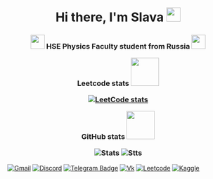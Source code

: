 <h1 align="center">Hi there, I'm Slava</a> 
<img src="https://github.com/blackcater/blackcater/raw/main/images/Hi.gif" height="32"/></h1>
<h3 align="center">

<img src="https://user-images.githubusercontent.com/74038190/240815616-7b282ec6-fcc3-4600-90a7-2c3140549f58.gif" height="32"/>
HSE Physics Faculty student from Russia
<img src="https://user-images.githubusercontent.com/74038190/240815616-7b282ec6-fcc3-4600-90a7-2c3140549f58.gif" height="32"/>
<!--
[![Typing SVG](https://readme-typing-svg.herokuapp.com?color=%2336BCF7&lines=HSE+Physics+Faculty+student+from+Russia)](https://git.io/typing-svg)
-->



<!--
![gif](https://user-images.githubusercontent.com/74038190/240815616-7b282ec6-fcc3-4600-90a7-2c3140549f58.gif)
-->

Leetcode stats
<img src="https://user-images.githubusercontent.com/74038190/216654116-d0e8d227-7977-4edc-8d36-63461bda9503.gif" height="64"/>

[![LeetCode stats](https://leetcode-stats-six.vercel.app/api?username=Tiltovskii&theme=dark)](https://github.com/Tiltovskii/leetcode-stats)

GitHub stats
<img src="https://user-images.githubusercontent.com/74038190/216649436-05c6a71a-0566-45aa-bc3f-f258ab12e491.gif" height="64"/>


![Stats](https://github-readme-stats.vercel.app/api?username=Tiltovskii&theme=blue-green)
![Stts](https://github-readme-stats.vercel.app/api/top-langs/?username=Tiltovskii&theme=blue-green)

</h3>

[![Gmail](https://img.shields.io/badge/Gmail-D14836?style=for-the-badge&logo=gmail&logoColor=white)](benderabenderabendera@gmail.com)
[![Discord](https://img.shields.io/badge/Discord-7289DA?style=for-the-badge&logo=discord&logoColor=white)](https://discordapp.com/users/x7hakai)
[![Telegram Badge](https://img.shields.io/badge/Telegram-2CA5E0?style=for-the-badge&logo=telegram&logoColor=white)](https://t.me/Mega_Serega)
[![Vk](https://img.shields.io/badge/вконтакте-%232E87FB.svg?&style=for-the-badge&logo=vk&logoColor=white)](https://vk.com/mega_serega)
[![Leetcode](https://img.shields.io/badge/-LeetCode-FFA116?style=for-the-badge&logo=LeetCode&logoColor=black)](https://leetcode.com/Tiltovskii/)
[![Kaggle](https://img.shields.io/badge/Kaggle-20BEFF?style=for-the-badge&logo=Kaggle&logoColor=white)](https://www.kaggle.com/coolik)

<!--
**Tiltovskii/Tiltovskii** is a ✨ _special_ ✨ repository because its `README.md` (this file) appears on your GitHub profile.

Here are some ideas to get you started:

- 🔭 I’m currently working on ...
- 🌱 I’m currently learning ...
- 👯 I’m looking to collaborate on ...
- 🤔 I’m looking for help with ...
- 💬 Ask me about ...
- 📫 How to reach me: ...
- 😄 Pronouns: ...
- ⚡ Fun fact: ...
-->
